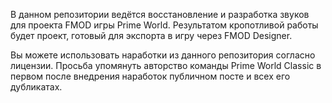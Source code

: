 В данном репозитории ведётся восстановление и разработка звуков для проекта FMOD игры Prime World. Результатом кропотливой работы будет проект, готовый для экспорта в игру через FMOD Designer. 

Вы можете использовать наработки из данного репозитория согласно лицензии. Просьба упомянуть авторство команды Prime World Classic в первом после внедрения наработок публичном посте и всех его дубликатах.
